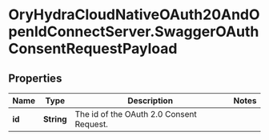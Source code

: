 # OryHydraCloudNativeOAuth20AndOpenIdConnectServer.SwaggerOAuthConsentRequestPayload

## Properties
Name | Type | Description | Notes
------------ | ------------- | ------------- | -------------
**id** | **String** | The id of the OAuth 2.0 Consent Request. | 



